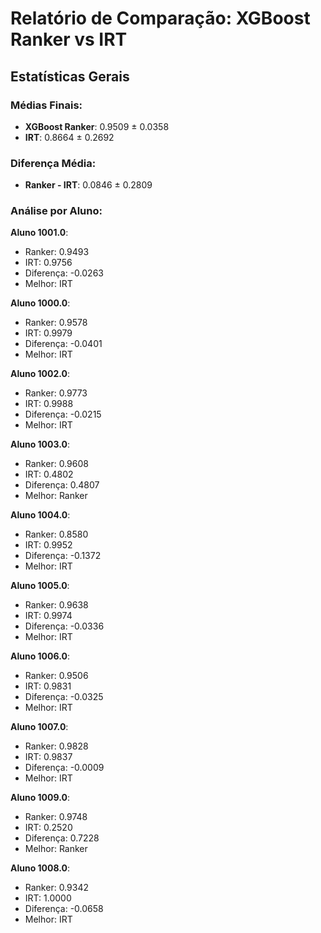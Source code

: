 
# Relatório de Comparação: XGBoost Ranker vs IRT

## Estatísticas Gerais

### Médias Finais:
- **XGBoost Ranker**: 0.9509 ± 0.0358
- **IRT**: 0.8664 ± 0.2692

### Diferença Média:
- **Ranker - IRT**: 0.0846 ± 0.2809

### Análise por Aluno:

**Aluno 1001.0**:
- Ranker: 0.9493
- IRT: 0.9756
- Diferença: -0.0263
- Melhor: IRT

**Aluno 1000.0**:
- Ranker: 0.9578
- IRT: 0.9979
- Diferença: -0.0401
- Melhor: IRT

**Aluno 1002.0**:
- Ranker: 0.9773
- IRT: 0.9988
- Diferença: -0.0215
- Melhor: IRT

**Aluno 1003.0**:
- Ranker: 0.9608
- IRT: 0.4802
- Diferença: 0.4807
- Melhor: Ranker

**Aluno 1004.0**:
- Ranker: 0.8580
- IRT: 0.9952
- Diferença: -0.1372
- Melhor: IRT

**Aluno 1005.0**:
- Ranker: 0.9638
- IRT: 0.9974
- Diferença: -0.0336
- Melhor: IRT

**Aluno 1006.0**:
- Ranker: 0.9506
- IRT: 0.9831
- Diferença: -0.0325
- Melhor: IRT

**Aluno 1007.0**:
- Ranker: 0.9828
- IRT: 0.9837
- Diferença: -0.0009
- Melhor: IRT

**Aluno 1009.0**:
- Ranker: 0.9748
- IRT: 0.2520
- Diferença: 0.7228
- Melhor: Ranker

**Aluno 1008.0**:
- Ranker: 0.9342
- IRT: 1.0000
- Diferença: -0.0658
- Melhor: IRT
